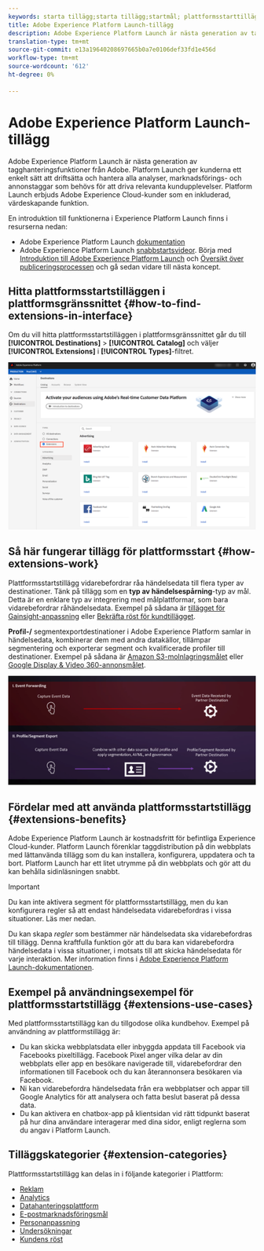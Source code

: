 ```yaml
---
keywords: starta tillägg;starta tillägg;startmål; plattformsstarttillägg;plattformsstarttillägg;plattformsstartmål
title: Adobe Experience Platform Launch-tillägg
description: Adobe Experience Platform Launch är nästa generation av tagghanteringsfunktioner från Adobe. Platform Launch ger kunderna ett enkelt sätt att driftsätta och hantera alla analyser, marknadsförings- och annonstaggar som behövs för att driva relevanta kundupplevelser.
translation-type: tm+mt
source-git-commit: e13a19640208697665b0a7e0106def33fd1e456d
workflow-type: tm+mt
source-wordcount: '612'
ht-degree: 0%

---
```



# Adobe Experience Platform Launch-tillägg

Adobe Experience Platform Launch är nästa generation av tagghanteringsfunktioner från Adobe. Platform Launch ger kunderna ett enkelt sätt att driftsätta och hantera alla analyser, marknadsförings- och annonstaggar som behövs för att driva relevanta kundupplevelser. Platform Launch erbjuds Adobe Experience Cloud-kunder som en inkluderad, värdeskapande funktion.

En introduktion till funktionerna i Experience Platform Launch finns i resurserna nedan:
- Adobe Experience Platform Launch [dokumentation](https://experienceleague.adobe.com/docs/launch/using/overview.html)
- Adobe Experience Platform Launch [snabbstartsvideor](https://experienceleague.adobe.com/docs/launch/using/intro/get-started/videos.html?). Börja med [Introduktion till Adobe Experience Platform Launch](https://www.youtube.com/embed/rwqqkG1SERU) och [Översikt över publiceringsprocessen](https://helpx.adobe.com/analytics/how-to/adobe-launch-publishing-process.html) och gå sedan vidare till nästa koncept.

## Hitta plattformsstartstilläggen i plattformsgränssnittet {#how-to-find-extensions-in-interface}

Om du vill hitta plattformsstartstilläggen i plattformsgränssnittet går du till **[!UICONTROL Destinations]** > **[!UICONTROL Catalog]** och väljer **[!UICONTROL Extensions]** i **[!UICONTROL Types]**-filtret.

![Filtret Tillägg i gränssnittet](../../assets/catalog/launch-extensions/filter.png)

## Så här fungerar tillägg för plattformsstart {#how-extensions-work}

Plattformsstartstillägg vidarebefordrar råa händelsedata till flera typer av destinationer. Tänk på tillägg som en **typ av händelsespårning**-typ av mål. Detta är en enklare typ av integrering med målplattformar, som bara vidarebefordrar råhändelsedata. Exempel på sådana är [tillägget för Gainsight-anpassning](../personalization/gainsight.md) eller [Bekräfta röst för kundtillägget](../voice/confirmit-digital-feedback.md).

**Profil-/** segmentexportdestinationer i Adobe Experience Platform samlar in händelsedata, kombinerar dem med andra datakällor, tillämpar segmentering och exporterar segment och kvalificerade profiler till destinationer. Exempel på sådana är [Amazon S3-molnlagringsmålet](../cloud-storage/amazon-s3.md) eller [Google Display &amp; Video 360-annonsmålet](../advertising/google-dv360.md).

![Experience Platform Launch-tillägg jämfört med andra destinationer](../../assets/common/launch-and-other-destinations.png)

## Fördelar med att använda plattformsstartstillägg {#extensions-benefits}

Adobe Experience Platform Launch är kostnadsfritt för befintliga Experience Cloud-kunder. Platform Launch förenklar taggdistribution på din webbplats med lättanvända tillägg som du kan installera, konfigurera, uppdatera och ta bort. Platform Launch har ett litet utrymme på din webbplats och gör att du kan behålla sidinläsningen snabbt.

>[!IMPORTANT]
>
>Du kan inte aktivera segment för plattformsstartstillägg, men du kan konfigurera regler så att endast händelsedata vidarebefordras i vissa situationer. Läs mer nedan.

Du kan skapa *regler* som bestämmer när händelsedata ska vidarebefordras till tillägg. Denna kraftfulla funktion gör att du bara kan vidarebefordra händelsedata i vissa situationer, i motsats till att skicka händelsedata för varje interaktion. Mer information finns i [Adobe Experience Platform Launch-dokumentationen](https://experienceleague.adobe.com/docs/launch/using/reference/manage-resources/rules.html).

## Exempel på användningsexempel för plattformsstartstillägg {#extensions-use-cases}

Med plattformsstartstillägg kan du tillgodose olika kundbehov. Exempel på användning av plattformstillägg är:

- Du kan skicka webbplatsdata eller inbyggda appdata till Facebook via Facebooks pixeltillägg. Facebook Pixel anger vilka delar av din webbplats eller app en besökare navigerade till, vidarebefordrar den informationen till Facebook och du kan återannonsera besökaren via Facebook.
- Ni kan vidarebefordra händelsedata från era webbplatser och appar till Google Analytics för att analysera och fatta beslut baserat på dessa data.
- Du kan aktivera en chatbox-app på klientsidan vid rätt tidpunkt baserat på hur dina användare interagerar med dina sidor, enligt reglerna som du angav i Platform Launch.

## Tilläggskategorier {#extension-categories}

Plattformsstartstillägg kan delas in i följande kategorier i Plattform:

- [Reklam](../advertising/overview.md)
- [Analytics](../analytics/overview.md) 
- [Datahanteringsplattform](../data-management/overview.md)
- [E-postmarknadsföringsmål](../email-marketing/overview.md)
- [Personanpassning](../personalization/overview.md)
- [Undersökningar](../survey/overview.md)
- [Kundens röst](../voice/overview.md)
